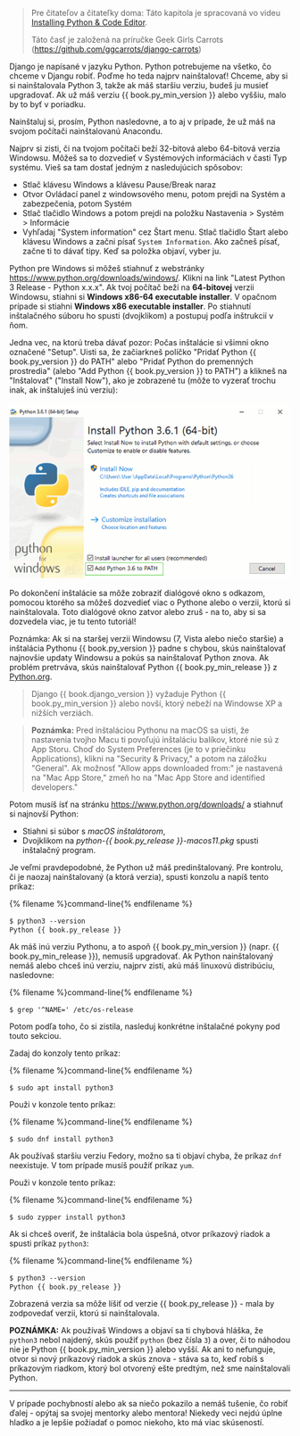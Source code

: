 > Pre čitateľov a čitateľky doma: Táto kapitola je spracovaná vo videu [Installing Python & Code Editor](https://www.youtube.com/watch?v=pVTaqzKZCdA).
> 
> Táto časť je založená na príručke Geek Girls Carrots (https://github.com/ggcarrots/django-carrots)

Django je napísané v jazyku Python. Python potrebujeme na všetko, čo chceme v Djangu robiť. Poďme ho teda najprv nainštalovať! Chceme, aby si si nainštalovala Python 3, takže ak máš staršiu verziu, budeš ju musieť upgradovať. Ak už máš verziu {{ book.py_min_version }} alebo vyššiu, malo by to byť v poriadku.

Nainštaluj si, prosím, Python nasledovne, a to aj v prípade, že už máš na svojom počítači nainštalovanú Anacondu.

<!--sec data-title="Install Python: Windows" data-id="python_windows" data-collapse=true ces-->

Najprv si zisti, či na tvojom počítači beží 32-bitová alebo 64-bitová verzia Windowsu. Môžeš sa to dozvedieť v Systémových informáciách v časti Typ systému. Vieš sa tam dostať jedným z nasledujúcich spôsobov:

* Stlač klávesu Windows a klávesu Pause/Break naraz
* Otvor Ovládací panel z windowsového menu, potom prejdi na Systém a zabezpečenia, potom Systém
* Stlač tlačidlo Windows a potom prejdi na položku Nastavenia > Systém > Informácie
* Vyhľadaj "System information" cez Štart menu. Stlač tlačidlo Štart alebo klávesu Windows a začni písať `System Information`. Ako začneš písať, začne ti to dávať tipy. Keď sa položka objaví, vyber ju.

Python pre Windows si môžeš stiahnuť z webstránky https://www.python.org/downloads/windows/. Klikni na link "Latest Python 3 Release - Python x.x.x". Ak tvoj počítač beží na **64-bitovej** verzii Windowsu, stiahni si **Windows x86-64 executable installer**. V opačnom prípade si stiahni **Windows x86 executable installer**. Po stiahnutí inštalačného súboru ho spusti (dvojklikom) a postupuj podľa inštrukcií v ňom.

Jedna vec, na ktorú treba dávať pozor: Počas inštalácie si všimni okno označené "Setup". Uisti sa, že začiarkneš políčko "Pridať Python {{ book.py_version }} do PATH" alebo "Pridať Python do premenných prostredia" (alebo "Add Python {{ book.py_version }} to PATH") a klikneš na "Inštalovať" ("Install Now"), ako je zobrazené tu (môže to vyzerať trochu inak, ak inštaluješ inú verziu):

![Nezabudni pridať Python do PATH](../python_installation/images/python-installation-options.png)

Po dokončení inštalácie sa môže zobraziť dialógové okno s odkazom, pomocou ktorého sa môžeš dozvedieť viac o Pythone alebo o verzii, ktorú si nainštalovala. Toto dialógové okno zatvor alebo zruš - na to, aby si sa dozvedela viac, je tu tento tutoriál!

Poznámka: Ak si na staršej verzii Windowsu (7, Vista alebo niečo staršie) a inštalácia Pythonu {{ book.py_version }} padne s chybou, skús nainštalovať najnovšie updaty Windowsu a pokús sa nainštalovať Python znova. Ak problém pretrváva, skús nainštalovať Python {{ book.py_min_release }} z [Python.org](https://www.python.org/downloads/windows/).

> Django {{ book.django_version }} vyžaduje Python {{ book.py_min_version }} alebo novší, ktorý nebeží na Windowse XP a nižších verziách.

<!--endsec-->

<!--sec data-title="Install Python: macOS" data-id="python_OSX"
data-collapse=true ces-->

> **Poznámka:** Pred inštaláciou Pythonu na macOS sa uisti, že nastavenia tvojho Macu ti povoľujú inštaláciu balíkov, ktoré nie sú z App Storu. Choď do System Preferences (je to v priečinku Applications), klikni na "Security & Privacy," a potom na záložku "General". Ak možnosť "Allow apps downloaded from:" je nastavená na "Mac App Store," zmeň ho na "Mac App Store and identified developers."

Potom musíš ísť na stránku https://www.python.org/downloads/ a stiahnuť si najnovší Python:

* Stiahni si súbor s *macOS inštalátorom*,
* Dvojklikom na *python-{{ book.py_release }}-macos11.pkg* spusti inštalačný program.

<!--endsec-->

<!--sec data-title="Install Python: Linux" data-id="python_linux"
data-collapse=true ces-->

Je veľmi pravdepodobné, že Python už máš predinštalovaný. Pre kontrolu, či je naozaj nainštalovaný (a ktorá verzia), spusti konzolu a napíš tento príkaz:

{% filename %}command-line{% endfilename %}

    $ python3 --version
    Python {{ book.py_release }}
    

Ak máš inú verziu Pythonu, a to aspoň {{ book.py_min_version }} (napr. {{ book.py_min_release }}), nemusíš upgradovať. Ak Python nainštalovaný nemáš alebo chceš inú verziu, najprv zisti, akú máš linuxovú distribúciu, nasledovne:

{% filename %}command-line{% endfilename %}

    $ grep '^NAME=' /etc/os-release
    

Potom podľa toho, čo si zistila, nasleduj konkrétne inštalačné pokyny pod touto sekciou.

<!--endsec-->

<!--sec data-title="Install Python: Debian or Ubuntu" data-id="python_debian" data-collapse=true ces-->

Zadaj do konzoly tento príkaz:

{% filename %}command-line{% endfilename %}

    $ sudo apt install python3
    

<!--endsec-->

<!--sec data-title="Install Python: Fedora" data-id="python_fedora"
data-collapse=true ces-->

Použi v konzole tento príkaz:

{% filename %}command-line{% endfilename %}

    $ sudo dnf install python3
    

Ak používaš staršiu verziu Fedory, možno sa ti objaví chyba, že príkaz `dnf` neexistuje. V tom prípade musíš použiť príkaz `yum`.

<!--endsec-->

<!--sec data-title="Install Python: openSUSE" data-id="python_openSUSE"
data-collapse=true ces-->

Použi v konzole tento príkaz:

{% filename %}command-line{% endfilename %}

    $ sudo zypper install python3
    

<!--endsec-->

Ak si chceš overiť, že inštalácia bola úspešná, otvor príkazový riadok a spusti príkaz `python3`:

{% filename %}command-line{% endfilename %}

    $ python3 --version
    Python {{ book.py_release }}
    

Zobrazená verzia sa môže líšiť od verzie {{ book.py_release }} - mala by zodpovedať verzii, ktorú si nainštalovala.

**POZNÁMKA:** Ak používaš Windows a objaví sa ti chybová hláška, že `python3` nebol najdený, skús použiť `python` (bez čísla `3`) a over, či to náhodou nie je Python {{ book.py_min_version }} alebo vyšší. Ak ani to nefunguje, otvor si nový príkazový riadok a skús znova - stáva sa to, keď robíš s príkazovým riadkom, ktorý bol otvorený ešte predtým, než sme nainštalovali Python.

* * *

V prípade pochybností alebo ak sa niečo pokazilo a nemáš tušenie, čo robiť ďalej - opýtaj sa svojej mentorky alebo mentora! Niekedy veci nejdú úplne hladko a je lepšie požiadať o pomoc niekoho, kto má viac skúseností.